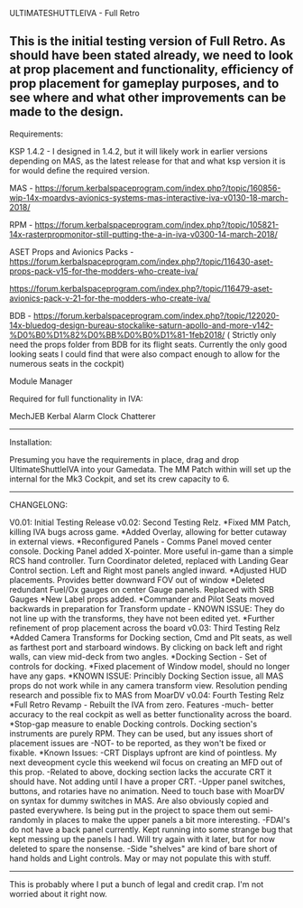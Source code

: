 ULTIMATESHUTTLEIVA - Full Retro

This is the initial testing version of Full Retro. As should have been stated already, we need to look at prop placement and functionality, efficiency of prop placement for gameplay purposes, and to see where and what other improvements can be made to the design.
---
Requirements:

KSP 1.4.2  - I designed in 1.4.2, but it will likely work in earlier versions depending on MAS, as the latest release for that and what ksp version it is for would define the required version. 

MAS - https://forum.kerbalspaceprogram.com/index.php?/topic/160856-wip-14x-moardvs-avionics-systems-mas-interactive-iva-v0130-18-march-2018/

RPM - https://forum.kerbalspaceprogram.com/index.php?/topic/105821-14x-rasterpropmonitor-still-putting-the-a-in-iva-v0300-14-march-2018/

ASET Props and Avionics Packs - https://forum.kerbalspaceprogram.com/index.php?/topic/116430-aset-props-pack-v15-for-the-modders-who-create-iva/

https://forum.kerbalspaceprogram.com/index.php?/topic/116479-aset-avionics-pack-v-21-for-the-modders-who-create-iva/

BDB - https://forum.kerbalspaceprogram.com/index.php?/topic/122020-14x-bluedog-design-bureau-stockalike-saturn-apollo-and-more-v142-%D0%B0%D1%82%D0%BB%D0%B0%D1%81-1feb2018/   ( Strictly only need the props folder from BDB for its flight seats. Currently the only good looking seats I could find that were also compact enough to allow for the numerous seats in the cockpit)

Module Manager

Required for full functionality in IVA:

MechJEB
Kerbal Alarm Clock
Chatterer

---
Installation:

Presuming you have the requirements in place, drag and drop UltimateShuttleIVA into your Gamedata.  The MM Patch within will set up the internal for the Mk3 Cockpit, and set its crew capacity to 6. 

---
CHANGELONG:

V0.01: Initial Testing Release
v0.02: Second Testing Relz.
	*Fixed MM Patch, killing IVA bugs across game.
	*Added Overlay, allowing for better cutaway in external views.
	*Reconfigured Panels - Comms Panel moved center console. Docking Panel added X-pointer. More useful in-game than a simple RCS hand controller. Turn Coordinator deleted, replaced with Landing Gear Control section. Left and Right most panels angled inward.
	*Adjusted HUD placements. Provides better downward FOV out of window
	*Deleted redundant Fuel/Ox gauges on center Gauge panels. Replaced with SRB Gauges
	*New Label props added.
	*Commander and Pilot Seats moved backwards in preparation for Transform update - KNOWN ISSUE: They do not line up with the transforms, they have not been edited yet.
	*Further refinement of prop placement across the board
v0.03: Third Testing Relz
	*Added Camera Transforms for Docking section, Cmd and Plt seats, as well as farthest port and starboard windows. By clicking on back left and right walls, can view mid-deck from two angles.
	*Docking Section - Set of controls for docking.
	*Fixed placement of Window model, should no longer have any gaps.
	*KNOWN ISSUE: Princibly Docking Section issue, all MAS props do not work while in any camera transform view. Resolution pending research and possible fix to MAS from MoarDV
v0.04: Fourth Testing Relz
	*Full Retro Revamp - Rebuilt the IVA from zero. Features -much- better accuracy to the real cockpit as well as better functionality across the board.
	*Stop-gap measure to enable Docking controls. Docking section's instruments are purely RPM. They can be used, but any issues short of placement issues are -NOT- to be reported, as they won't be fixed or fixable. 
	*Known Issues: 
		-CRT Displays upfront are kind of pointless. My next deveopment cycle this weekend wil focus on creating an MFD out of this prop.
		-Related to above, docking section lacks the accurate CRT it should have. Not adding until I have a proper CRT.
		-Upper panel switches, buttons, and rotaries have no animation. Need to touch base with MoarDV on syntax for dummy switches in MAS. Are also obviously copied and pasted everywhere. Is being put in the project to space them out semi-randomly in places to make the upper panels a bit more interesting.
		-FDAI's do not have a back panel currently. Kept running into some strange bug that kept messing up the panels I had. Will try again with it later, but for now deleted to spare the nonsense.
		-Side "shelves" are kind of bare short of hand holds and Light controls. May or may not populate this with stuff. 

	
-------
This is probably where I put a bunch of legal and credit crap. I'm not worried about it right now.